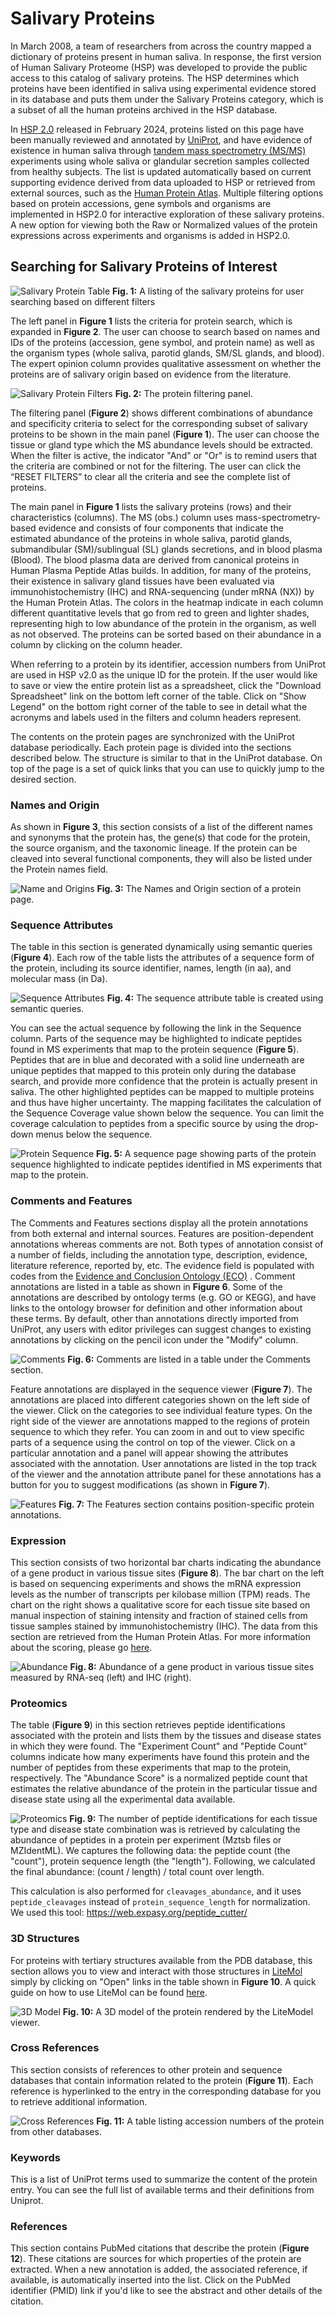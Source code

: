 # Salivary Proteins

In March 2008, a team of researchers from across the country mapped a dictionary of proteins present in human saliva. In response, the first version of Human Salivary Proteome (HSP) was developed to provide the public access to this catalog of salivary proteins. The HSP determines which proteins have been identified in saliva using experimental evidence stored in its database and puts them under the Salivary Proteins category, which is a subset of all the human proteins archived in the HSP database.

In [HSP 2.0](https://www.salivaryproteome.org/about) released in February 2024, proteins listed on this page have been manually reviewed and annotated by [UniProt](https://www.uniprot.org/), and have evidence of existence in human saliva through [tandem mass spectrometry (MS/MS)](https://en.wikipedia.org/wiki/Tandem_mass_spectrometry) experiments using whole saliva or glandular secretion samples collected from healthy subjects. The list is updated automatically based on current supporting evidence derived from data uploaded to HSP or retrieved from external sources, such as the [Human Protein Atlas](https://www.proteinatlas.org/). Multiple filtering options based on protein accessions, gene symbols and organisms are implemented in HSP2.0 for interactive exploration of these salivary proteins. A new option for viewing both the Raw or Normalized values of the protein expressions across experiments and organisms is added in HSP2.0.

## Searching for Salivary Proteins of Interest

![Salivary Protein Table](./img/salivary-proteins/salivary-proteins-table.png)
**Fig. 1:** A listing of the salivary proteins for user searching based on different filters

The left panel in **Figure 1** lists the criteria for protein search, which is expanded in **Figure 2**. The user can choose to search based on names and IDs of the proteins (accession, gene symbol, and protein name) as well as the organism types (whole saliva, parotid glands, SM/SL glands, and blood). The expert opinion column provides qualitative assessment on whether the proteins are of salivary origin based on evidence from the literature.

![Salivary Protein Filters](./img/salivary-proteins/salivary-proteins-filter.png)
**Fig. 2:** The protein filtering panel.

The filtering panel (**Figure 2**) shows different combinations of abundance and specificity criteria to select for the corresponding subset of salivary proteins to be shown in the main panel (**Figure 1**). The user can choose the tissue or gland type which the MS abundance levels should be extracted. When the filter is active, the indicator "And" or "Or" is to remind users that the criteria are combined or not for the filtering. The user can click the “RESET FILTERS” to clear all the criteria and see the complete list of proteins.

The main panel in **Figure 1** lists the salivary proteins (rows) and their characteristics (columns). The MS (obs.) column uses mass-spectrometry-based evidence and consists of four components that indicate the estimated abundance of the proteins in whole saliva, parotid glands, submandibular (SM)/sublingual (SL) glands secretions, and in blood plasma (Blood). The blood plasma data are derived from canonical proteins in Human Plasma Peptide Atlas builds. In addition, for many of the proteins, their existence in salivary gland tissues have been evaluated via immunohistochemistry (IHC) and RNA-sequencing (under mRNA (NX)) by the Human Protein Atlas. The colors in the heatmap indicate in each column different quantitative levels that go from red to green and lighter shades, representing high to low abundance of the protein in the organism, as well as not observed. The proteins can be sorted based on their abundance in a column by clicking on the column header.

When referring to a protein by its identifier, accession numbers from UniProt are used in HSP v2.0 as the unique ID for the protein. If the user would like to save or view the entire protein list as a spreadsheet, click the "Download Spreadsheet" link on the bottom left corner of the table. Click on "Show Legend" on the bottom right corner of the table to see in detail what the acronyms and labels used in the filters and column headers represent.

The contents on the protein pages are synchronized with the UniProt database periodically. Each protein page is divided into the sections described below. The structure is similar to that in the UniProt database. On top of the page is a set of quick links that you can use to quickly jump to the desired section.

### Names and Origin

As shown in **Figure 3**, this section consists of a list of the different names and synonyms that the protein has, the gene(s) that code for the protein, the source organism, and the taxonomic lineage. If the protein can be cleaved into several functional components, they will also be listed under the Protein names field.

![Name and Origins](./img/salivary-proteins/name-and-orgins.png)
**Fig. 3:** The Names and Origin section of a protein page.

### Sequence Attributes

The table in this section is generated dynamically using semantic queries (**Figure 4**). Each row of the table lists the attributes of a sequence form of the protein, including its source identifier, names, length (in aa), and molecular mass (in Da).

![Sequence Attributes](./img/salivary-proteins/sequence-attributes.png)
**Fig. 4:** The sequence attribute table is created using semantic queries.

You can see the actual sequence by following the link in the Sequence column. Parts of the sequence may be highlighted to indicate peptides found in MS experiments that map to the protein sequence (**Figure 5**). Peptides that are in blue and decorated with a solid line underneath are unique peptides that mapped to this protein only during the database search, and provide more confidence that the protein is actually present in saliva. The other highlighted peptides can be mapped to multiple proteins and thus have higher uncertainty. The mapping facilitates the calculation of the Sequence Coverage value shown below the sequence. You can limit the coverage calculation to peptides from a specific source by using the drop-down menus below the sequence.

![Protein Sequence](./img/salivary-proteins/protein-sequence.png)
**Fig. 5:** A sequence page showing parts of the protein sequence highlighted to indicate peptides identified in MS experiments that map to the protein.

### Comments and Features

The Comments and Features sections display all the protein annotations from both external and internal sources. Features are position-dependent annotations whereas comments are not. Both types of annotation consist of a number of fields, including the annotation type, description, evidence, literature reference, reported by, etc. The evidence field is populated with codes from the [Evidence and Conclusion Ontology (ECO)](http://www.evidenceontology.org/) . Comment annotations are listed in a table as shown in **Figure 6**. Some of the annotations are described by ontology terms (e.g. GO or KEGG), and have links to the ontology browser for definition and other information about these terms. By default, other than annotations directly imported from UniProt, any users with editor privileges can suggest changes to existing annotations by clicking on the pencil icon under the "Modify" column.

![Comments](./img/salivary-proteins/comments.png)
**Fig. 6:** Comments are listed in a table under the Comments section.

Feature annotations are displayed in the sequence viewer (**Figure 7**). The annotations are placed into different categories shown on the left side of the viewer. Click on the categories to see individual feature types. On the right side of the viewer are annotations mapped to the regions of protein sequence to which they refer. You can zoom in and out to view specific parts of a sequence using the control on top of the viewer. Click on a particular annotation and a panel will appear showing the attributes associated with the annotation. User annotations are listed in the top track of the viewer and the annotation attribute panel for these annotations has a button for you to suggest modifications (as shown in **Figure 7**).

![Features](./img/salivary-proteins/feature-map.png)
**Fig. 7:** The Features section contains position-specific protein annotations.

### Expression

This section consists of two horizontal bar charts indicating the abundance of a gene product in various tissue sites (**Figure 8**). The bar chart on the left is based on sequencing experiments and shows the mRNA expression levels as the number of transcripts per kilobase million (TPM) reads. The chart on the right shows a qualitative score for each tissue site based on manual inspection of staining intensity and fraction of stained cells from tissue samples stained by immunohistochemistry (IHC). The data from this section are retrieved from the Human Protein Atlas. For more information about the scoring, please go [here](https://www.proteinatlas.org/about/assays+annotation).

![Abundance](./img/salivary-proteins/abundance.png)
**Fig. 8:** Abundance of a gene product in various tissue sites measured by RNA-seq (left) and IHC (right).

### Proteomics

The table (**Figure 9**) in this section retrieves peptide identifications associated with the protein and lists them by the tissues and disease states in which they were found. The "Experiment Count" and "Peptide Count" columns indicate how many experiments have found this protein and the number of peptides from these experiments that map to the protein, respectively. The "Abundance Score" is a normalized peptide count that estimates the relative abundance of the protein in the particular tissue and disease state using all the experimental data available.

![Proteomics](./img/salivary-proteins/proteomics.png)
**Fig. 9:** The number of peptide identifications for each tissue type and disease state combination was is retrieved by calculating the abundance of peptides in a protein per experiment (Mztsb files or MZIdentML). We captures the following data: the peptide count (the "count"), protein sequence length (the "length"). Following, we calculated the final abundance: (count / length) / total count over length.

This calculation is also performed for `cleavages_abundance`, and it uses `peptide_cleavages` instead of `protein_sequence_length` for normalization. We used this tool: https://web.expasy.org/peptide_cutter/

### 3D Structures

For proteins with tertiary structures available from the PDB database, this section allows you to view and interact with those structures in [LiteMol](https://webchemdev.ncbr.muni.cz/LiteMol/) simply by clicking on "Open" links in the table shown in **Figure 10**. A quick guide on how to use LiteMol can be found [here](http://www.ebi.ac.uk/pdbe/litemol).

![3D Model](./img/salivary-proteins/3d-model.png)
**Fig. 10:** A 3D model of the protein rendered by the LiteModel viewer.

### Cross References

This section consists of references to other protein and sequence databases that contain information related to the protein (**Figure 11**). Each reference is hyperlinked to the entry in the corresponding database for you to retrieve additional information.

![Cross References](./img/salivary-proteins/cross-references.png)
**Fig. 11:** A table listing accession numbers of the protein from other databases.

### Keywords

This is a list of UniProt terms used to summarize the content of the protein entry. You can see the full list of available terms and their definitions from Uniprot.

### References

This section contains PubMed citations that describe the protein (**Figure 12**). These citations are sources for which properties of the protein are extracted. When a new annotation is added, the associated reference, if available, is automatically inserted into the list. Click on the PubMed identifier (PMID) link if you'd like to see the abstract and other details of the citation.
